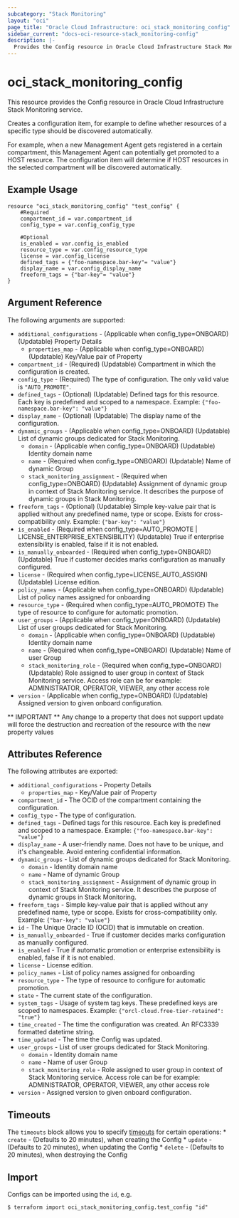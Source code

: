 ```yaml
---
subcategory: "Stack Monitoring"
layout: "oci"
page_title: "Oracle Cloud Infrastructure: oci_stack_monitoring_config"
sidebar_current: "docs-oci-resource-stack_monitoring-config"
description: |-
  Provides the Config resource in Oracle Cloud Infrastructure Stack Monitoring service
---
```


# oci_stack_monitoring_config
This resource provides the Config resource in Oracle Cloud Infrastructure Stack Monitoring service.

Creates a configuration item, for example to define 
whether resources of a specific type should be discovered automatically. 

For example, when a new Management Agent gets registered in a certain compartment, 
this Management Agent can potentially get promoted to a HOST resource. 
The configuration item will determine if HOST resources in the selected compartment will be
discovered automatically.


## Example Usage

```hcl
resource "oci_stack_monitoring_config" "test_config" {
	#Required
	compartment_id = var.compartment_id
	config_type = var.config_config_type

	#Optional
	is_enabled = var.config_is_enabled
	resource_type = var.config_resource_type
	license = var.config_license
	defined_tags = {"foo-namespace.bar-key"= "value"}
	display_name = var.config_display_name
	freeform_tags = {"bar-key"= "value"}
}
```

## Argument Reference

The following arguments are supported:

* `additional_configurations` - (Applicable when config_type=ONBOARD) (Updatable) Property Details
	* `properties_map` - (Applicable when config_type=ONBOARD) (Updatable) Key/Value pair of Property
* `compartment_id` - (Required) (Updatable) Compartment in which the configuration is created.
* `config_type` - (Required) The type of configuration. The only valid value is `"AUTO_PROMOTE"`.
* `defined_tags` - (Optional) (Updatable) Defined tags for this resource. Each key is predefined and scoped to a namespace. Example: `{"foo-namespace.bar-key": "value"}` 
* `display_name` - (Optional) (Updatable) The display name of the configuration.
* `dynamic_groups` - (Applicable when config_type=ONBOARD) (Updatable) List of dynamic groups dedicated for Stack Monitoring.
	* `domain` - (Applicable when config_type=ONBOARD) (Updatable) Identity domain name 
	* `name` - (Required when config_type=ONBOARD) (Updatable) Name of dynamic Group 
	* `stack_monitoring_assignment` - (Required when config_type=ONBOARD) (Updatable) Assignment of dynamic group in context of Stack Monitoring service. It describes the purpose of dynamic groups in Stack Monitoring. 
* `freeform_tags` - (Optional) (Updatable) Simple key-value pair that is applied without any predefined name, type or scope. Exists for cross-compatibility only. Example: `{"bar-key": "value"}` 
* `is_enabled` - (Required when config_type=AUTO_PROMOTE | LICENSE_ENTERPRISE_EXTENSIBILITY) (Updatable) True if enterprise extensibility is enabled, false if it is not enabled.
* `is_manually_onboarded` - (Required when config_type=ONBOARD) (Updatable) True if customer decides marks configuration as manually configured.
* `license` - (Required when config_type=LICENSE_AUTO_ASSIGN) (Updatable) License edition.
* `policy_names` - (Applicable when config_type=ONBOARD) (Updatable) List of policy names assigned for onboarding
* `resource_type` - (Required when config_type=AUTO_PROMOTE) The type of resource to configure for automatic promotion.
* `user_groups` - (Applicable when config_type=ONBOARD) (Updatable) List of user groups dedicated for Stack Monitoring.
	* `domain` - (Applicable when config_type=ONBOARD) (Updatable) Identity domain name 
	* `name` - (Required when config_type=ONBOARD) (Updatable) Name of user Group 
	* `stack_monitoring_role` - (Required when config_type=ONBOARD) (Updatable) Role assigned to user group in context of Stack Monitoring service. Access role can be for example: ADMINISTRATOR, OPERATOR, VIEWER, any other access role 
* `version` - (Applicable when config_type=ONBOARD) (Updatable) Assigned version to given onboard configuration.


** IMPORTANT **
Any change to a property that does not support update will force the destruction and recreation of the resource with the new property values

## Attributes Reference

The following attributes are exported:

* `additional_configurations` - Property Details
	* `properties_map` - Key/Value pair of Property
* `compartment_id` - The OCID of the compartment containing the configuration.
* `config_type` - The type of configuration.
* `defined_tags` - Defined tags for this resource. Each key is predefined and scoped to a namespace. Example: `{"foo-namespace.bar-key": "value"}` 
* `display_name` - A user-friendly name. Does not have to be unique, and it's changeable. Avoid entering confidential information.
* `dynamic_groups` - List of dynamic groups dedicated for Stack Monitoring.
	* `domain` - Identity domain name 
	* `name` - Name of dynamic Group 
	* `stack_monitoring_assignment` - Assignment of dynamic group in context of Stack Monitoring service. It describes the purpose of dynamic groups in Stack Monitoring. 
* `freeform_tags` - Simple key-value pair that is applied without any predefined name, type or scope. Exists for cross-compatibility only. Example: `{"bar-key": "value"}` 
* `id` - The Unique Oracle ID (OCID) that is immutable on creation.
* `is_manually_onboarded` - True if customer decides marks configuration as manually configured.
* `is_enabled` - True if automatic promotion or enterprise extensibility is enabled, false if it is not enabled.
* `license` - License edition.
* `policy_names` - List of policy names assigned for onboarding
* `resource_type` - The type of resource to configure for automatic promotion.
* `state` - The current state of the configuration.
* `system_tags` - Usage of system tag keys. These predefined keys are scoped to namespaces. Example: `{"orcl-cloud.free-tier-retained": "true"}` 
* `time_created` - The time the configuration was created. An RFC3339 formatted datetime string.
* `time_updated` - The time the Config was updated.
* `user_groups` - List of user groups dedicated for Stack Monitoring.
	* `domain` - Identity domain name 
	* `name` - Name of user Group 
	* `stack_monitoring_role` - Role assigned to user group in context of Stack Monitoring service. Access role can be for example: ADMINISTRATOR, OPERATOR, VIEWER, any other access role 
* `version` - Assigned version to given onboard configuration.

## Timeouts

The `timeouts` block allows you to specify [timeouts](https://registry.terraform.io/providers/oracle/oci/latest/docs/guides/changing_timeouts) for certain operations:
	* `create` - (Defaults to 20 minutes), when creating the Config
	* `update` - (Defaults to 20 minutes), when updating the Config
	* `delete` - (Defaults to 20 minutes), when destroying the Config


## Import

Configs can be imported using the `id`, e.g.

```
$ terraform import oci_stack_monitoring_config.test_config "id"
```

